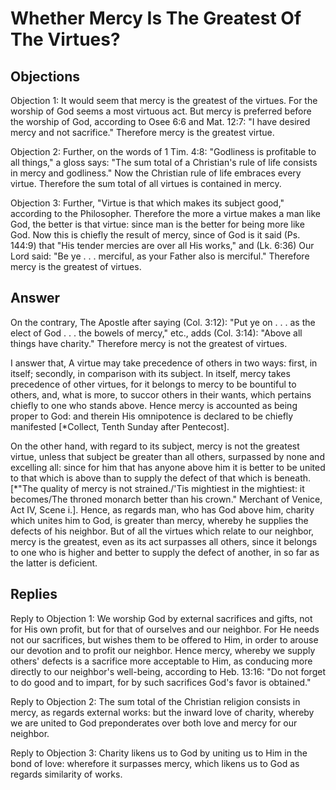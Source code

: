 # Whether Mercy Is The Greatest Of The Virtues?

## Objections

Objection 1: It would seem that mercy is the greatest of the virtues. For the worship of God seems a most virtuous act. But mercy is preferred before the worship of God, according to Osee 6:6 and Mat. 12:7: "I have desired mercy and not sacrifice." Therefore mercy is the greatest virtue.

Objection 2: Further, on the words of 1 Tim. 4:8: "Godliness is profitable to all things," a gloss says: "The sum total of a Christian's rule of life consists in mercy and godliness." Now the Christian rule of life embraces every virtue. Therefore the sum total of all virtues is contained in mercy.

Objection 3: Further, "Virtue is that which makes its subject good," according to the Philosopher. Therefore the more a virtue makes a man like God, the better is that virtue: since man is the better for being more like God. Now this is chiefly the result of mercy, since of God is it said (Ps. 144:9) that "His tender mercies are over all His works," and (Lk. 6:36) Our Lord said: "Be ye . . . merciful, as your Father also is merciful." Therefore mercy is the greatest of virtues.

## Answer

On the contrary, The Apostle after saying (Col. 3:12): "Put ye on . . . as the elect of God . . . the bowels of mercy," etc., adds (Col. 3:14): "Above all things have charity." Therefore mercy is not the greatest of virtues.

I answer that, A virtue may take precedence of others in two ways: first, in itself; secondly, in comparison with its subject. In itself, mercy takes precedence of other virtues, for it belongs to mercy to be bountiful to others, and, what is more, to succor others in their wants, which pertains chiefly to one who stands above. Hence mercy is accounted as being proper to God: and therein His omnipotence is declared to be chiefly manifested [*Collect, Tenth Sunday after Pentecost].

On the other hand, with regard to its subject, mercy is not the greatest virtue, unless that subject be greater than all others, surpassed by none and excelling all: since for him that has anyone above him it is better to be united to that which is above than to supply the defect of that which is beneath. [*"The quality of mercy is not strained./'Tis mightiest in the mightiest: it becomes/The throned monarch better than his crown." Merchant of Venice, Act IV, Scene i.]. Hence, as regards man, who has God above him, charity which unites him to God, is greater than mercy, whereby he supplies the defects of his neighbor. But of all the virtues which relate to our neighbor, mercy is the greatest, even as its act surpasses all others, since it belongs to one who is higher and better to supply the defect of another, in so far as the latter is deficient.

## Replies

Reply to Objection 1: We worship God by external sacrifices and gifts, not for His own profit, but for that of ourselves and our neighbor. For He needs not our sacrifices, but wishes them to be offered to Him, in order to arouse our devotion and to profit our neighbor. Hence mercy, whereby we supply others' defects is a sacrifice more acceptable to Him, as conducing more directly to our neighbor's well-being, according to Heb. 13:16: "Do not forget to do good and to impart, for by such sacrifices God's favor is obtained."

Reply to Objection 2: The sum total of the Christian religion consists in mercy, as regards external works: but the inward love of charity, whereby we are united to God preponderates over both love and mercy for our neighbor.

Reply to Objection 3: Charity likens us to God by uniting us to Him in the bond of love: wherefore it surpasses mercy, which likens us to God as regards similarity of works.